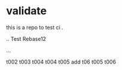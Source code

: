 # validate

this is a repo to test ci .

.. Test Rebase12

...

t002
t003
t004
t004
t005
add
t06
t005
t006
